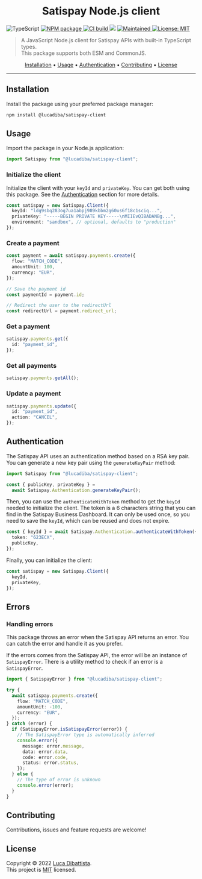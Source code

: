 <h1 align="center">Satispay Node.js client</h1>

<p>
  <img alt="TypeScript" src="https://img.shields.io/badge/TypeScript-007ACC?logo=typescript&logoColor=white" />
  <a href="https://www.npmjs.com/package/@lucadiba/satispay-client">
    <img alt="NPM package" src="https://img.shields.io/npm/v/@lucadiba/satispay-client?color=blue" />
  </a>
  <a href="https://github.com/LucaDiba/satispay-client/actions/workflows/main.yml">
    <img alt="CI build" src="https://github.com/LucaDiba/satispay-client/actions/workflows/main.yml/badge.svg" />
  </a>
  <img src="https://codecov.io/gh/LucaDiba/satispay-client/graph/badge.svg?token=6TAXMAW7PP"/>
  <a href="https://github.com/LucaDiba/satispay-client/graphs/commit-activity">
    <img alt="Maintained" src="https://img.shields.io/badge/maintained-yes-brightgreen.svg" />
  </a>
  <a href="https://github.com/LucaDiba/satispay-client/blob/main/LICENSE">
    <img alt="License: MIT" src="https://img.shields.io/github/license/LucaDiba/satispay-client" />
  </a>
</p>

> A JavaScript Node.js client for Satispay APIs with built-in TypeScript types.<br />
> This package supports both ESM and CommonJS.

<p align="center">
  <a href="#installation">Installation</a> •
  <a href="#usage">Usage</a> •
  <a href="#authentication">Authentication</a> •
  <a href="#contributing">Contributing</a> •
  <a href="#license">License</a>
</p>

---

## Installation

Install the package using your preferred package manager:

```bash
npm install @lucadiba/satispay-client
```

## Usage

Import the package in your Node.js application:

```typescript
import Satispay from "@lucadiba/satispay-client";
```

### Initialize the client

Initialize the client with your `keyId` and `privateKey`. You can get both using this package. See the [Authentication](#authentication) section for more details.

```typescript
const satispay = new Satispay.Client({
  keyId: "ldg9sbq283og7ua1abpj989kbbm2g60us6f18c1sciq...",
  privateKey: "-----BEGIN PRIVATE KEY-----\nMIIEvQIBADANBg...",
  environment: "sandbox", // optional, defaults to "production"
});
```

### Create a payment

```typescript
const payment = await satispay.payments.create({
  flow: "MATCH_CODE",
  amountUnit: 100,
  currency: "EUR",
});

// Save the payment id
const paymentId = payment.id;

// Redirect the user to the redirectUrl
const redirectUrl = payment.redirect_url;
```

### Get a payment

```typescript
satispay.payments.get({
  id: "payment_id",
});
```

### Get all payments

```typescript
satispay.payments.getAll();
```

### Update a payment

```typescript
satispay.payments.update({
  id: "payment_id",
  action: "CANCEL",
});
```

## Authentication

The Satispay API uses an authentication method based on a RSA key pair. You can generate a new key pair using the `generateKeyPair` method:

```typescript
import Satispay from "@lucadiba/satispay-client";

const { publicKey, privateKey } =
  await Satispay.Authentication.generateKeyPair();
```

Then, you can use the `authenticateWithToken` method to get the `keyId` needed to initialize the client.
The token is a 6 characters string that you can find in the Satispay Business Dashboard. It can only be used once, so you need to save the `keyId`, which can be reused and does not expire.

```typescript
const { keyId } = await Satispay.Authentication.authenticateWithToken({
  token: "623ECX",
  publicKey,
});
```

Finally, you can initialize the client:

```typescript
const satispay = new Satispay.Client({
  keyId,
  privateKey,
});
```

## Errors

### Handling errors

This package throws an error when the Satispay API returns an error. You can catch the error and handle it as you prefer.

If the errors comes from the Satispay API, the error will be an instance of `SatispayError`. There is a utility method to check if an error is a `SatispayError`.

```typescript
import { SatispayError } from "@lucadiba/satispay-client";

try {
  await satispay.payments.create({
    flow: "MATCH_CODE",
    amountUnit: -100,
    currency: "EUR",
  });
} catch (error) {
  if (SatispayError.isSatispayError(error)) {
    // The SatispayError type is automatically inferred
    console.error({
      message: error.message,
      data: error.data,
      code: error.code,
      status: error.status,
    });
  } else {
    // The type of error is unknown
    console.error(error);
  }
}
```

## Contributing

Contributions, issues and feature requests are welcome!

## License

Copyright © 2022 [Luca Dibattista](https://github.com/LucaDiba).<br />
This project is [MIT](https://github.com/LucaDiba/satispay-client/blob/main/LICENSE) licensed.
